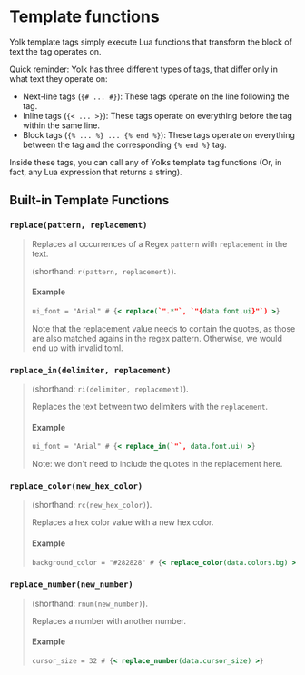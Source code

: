 # Template functions

Yolk template tags simply execute Lua functions that transform the block of text the tag operates on.

Quick reminder: Yolk has three different types of tags, that differ only in what text they operate on:
- Next-line tags (`{# ... #}`): These tags operate on the line following the tag.
- Inline tags (`{< ... >}`): These tags operate on everything before the tag within the same line.
- Block tags (`{% ... %} ... {% end %}`): These tags operate on everything between the tag and the corresponding `{% end %}` tag.

Inside these tags, you can call any of Yolks template tag functions (Or, in fact, any Lua expression that returns a string).

## Built-in Template Functions

### `replace(pattern, replacement)`

> Replaces all occurrences of a Regex `pattern` with `replacement` in the text.
>
> (shorthand: `r(pattern, replacement)`).
>
> #### Example
>
> ```handlebars
> ui_font = "Arial" # {< replace(`".*"`, `"{data.font.ui}"`) >}
> ```
>
> Note that the replacement value needs to contain the quotes, as those are also matched agains in the regex pattern.
> Otherwise, we would end up with invalid toml.

### `replace_in(delimiter, replacement)`

> (shorthand: `ri(delimiter, replacement)`).
>
> Replaces the text between two delimiters with the `replacement`.
>
> #### Example
>
> ```handlebars
> ui_font = "Arial" # {< replace_in(`"`, data.font.ui) >}
> ```
>
> Note: we don't need to include the quotes in the replacement here.


### `replace_color(new_hex_color)`

> (shorthand: `rc(new_hex_color)`).
>
> Replaces a hex color value with a new hex color.
>
> #### Example
>
> ```handlebars
> background_color = "#282828" # {< replace_color(data.colors.bg) >}
> ```


### `replace_number(new_number)`

> (shorthand: `rnum(new_number)`).
>
> Replaces a number with another number.
>
> #### Example
>
> ```handlebars
> cursor_size = 32 # {< replace_number(data.cursor_size) >}
> ```
